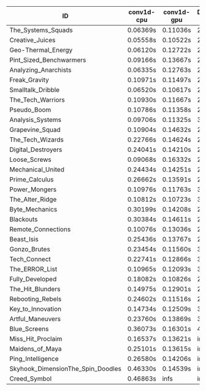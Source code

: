 |ID|conv1d-cpu|conv1d-gpu|DWSPConv2D-gpu|gemm-gpu|avg|
|-|-|-|-|-|-|
|The_Systems_Squads|0.06369s|0.11036s|2.79126s|1.71845s|1.17094s|
|Creative_Juices|0.05558s|0.10522s|2.81757s|1.70777s|1.17153s|
|Geo-Thermal_Energy|0.06120s|0.12722s|2.83143s|1.67941s|1.17482s|
|Pint_Sized_Benchwarmers|0.09166s|0.13667s|2.83435s|1.71170s|1.19359s|
|Analyzing_Anarchists|0.06335s|0.12763s|2.82152s|1.80518s|1.20442s|
|Freak_Gravity|0.10971s|0.11497s|2.84974s|1.76557s|1.21000s|
|Smalltalk_Dribble|0.06520s|0.10617s|2.87465s|1.80725s|1.21332s|
|The_Tech_Warriors|0.10930s|0.11667s|2.89374s|1.77185s|1.22289s|
|Pseudo_Boom|0.10786s|0.11358s|2.88078s|1.80406s|1.22657s|
|Analysis_Systems|0.09706s|0.11325s|3.01492s|1.68844s|1.22841s|
|Grapevine_Squad|0.10904s|0.14632s|2.88710s|1.77541s|1.22947s|
|The_Tech_Wizards|0.22766s|0.14624s|2.82300s|1.77017s|1.24177s|
|Digital_Destroyers|0.24041s|0.14210s|2.81943s|1.78619s|1.24703s|
|Loose_Screws|0.09068s|0.16332s|2.86048s|1.88028s|1.24869s|
|Mechanical_United|0.24434s|0.14251s|2.81673s|1.81041s|1.25350s|
|Prime_Calculus|0.26662s|0.13591s|2.84690s|1.78437s|1.25845s|
|Power_Mongers|0.10976s|0.11763s|3.05201s|1.78577s|1.26629s|
|The_Alter_Ridge|0.10812s|0.10723s|3.02409s|1.82665s|1.26652s|
|Byte_Mechanics|0.30199s|0.14208s|2.85498s|1.78236s|1.27035s|
|Blackouts|0.30384s|0.14611s|2.80036s|1.88717s|1.28437s|
|Remote_Connections|0.10076s|0.13036s|2.94930s|1.96029s|1.28518s|
|Beast_Isis|0.25436s|0.13767s|2.84509s|1.91092s|1.28701s|
|Gonzo_Brutes|0.23454s|0.11560s|3.03735s|1.81924s|1.30168s|
|Tech_Connect|0.22741s|0.12866s|3.00331s|1.89994s|1.31483s|
|The_ERROR_List|0.10965s|0.12093s|3.13483s|1.96796s|1.33334s|
|Fully_Developed|0.18082s|0.10826s|2.83482s|2.24147s|1.34134s|
|The_Hit_Blunders|0.14975s|0.12901s|2.86844s|2.56281s|1.42750s|
|Rebooting_Rebels|0.24602s|0.11516s|2.86794s|2.51142s|1.43514s|
|Key_to_Innovation|0.14734s|0.12509s|3.04924s|2.51315s|1.45871s|
|Artful_Maneuvers|0.23760s|0.13869s|3.64100s|2.49075s|1.62701s|
|Blue_Screens|0.36073s|0.16301s|4.90345s|2.42328s|1.96262s|
|Miss_Hit_Proclaim|0.16537s|0.13621s|infs|infs|infs|
|Maidens_of_Maya|0.25101s|0.13615s|infs|infs|infs|
|Ping_Intelligence|0.26580s|0.14206s|infs|4.39302s|infs|
|Skyhook_DimensionThe_Spin_Doodles|0.46330s|0.14539s|infs|infs|infs|
|Creed_Symbol|0.46863s|infs|infs|4.36521s|infs|
